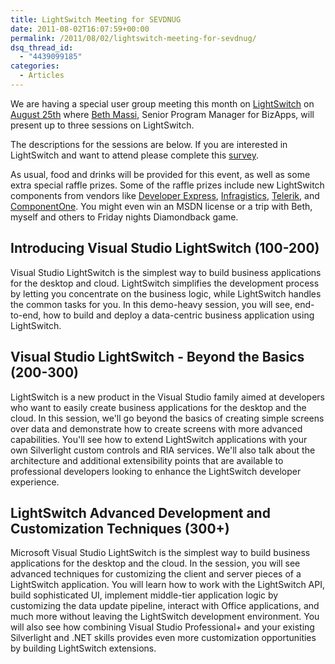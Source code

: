 ```yaml
---
title: LightSwitch Meeting for SEVDNUG
date: 2011-08-02T16:07:59+00:00
permalink: /2011/08/02/lightswitch-meeting-for-sevdnug/
dsq_thread_id:
  - "4439099185"
categories:
  - Articles
---
```

We are having a special user group meeting this month on [LightSwitch](http://msdn.microsoft.com/en-us/lightswitch?WT.mc_id=DOP-MVP-4024623) on [August 25th](http://sevdnug.org/Events/All/SEVDNUG_August_2011_Meeting_-_LightSwitch.aspx) where [Beth Massi](http://blogs.msdn.com/b/bethmassi/), Senior Program Manager for BizApps, will present up to three sessions on LightSwitch.

The descriptions for the sessions are below. If you are interested in LightSwitch and want to attend please complete this [survey](http://www.esurveyspro.com/Survey.aspx?id=b8813313-91f2-452e-8e38-dc8f537ed363).  

As usual, food and drinks will be provided for this event, as well as some extra special raffle prizes.  Some of the raffle prizes include new LightSwitch components from vendors like [Developer Express](http://devexpress.com), [Infragistics](http://www.infragistics.com), [Telerik](http://www.telerik.com), and [ComponentOne](http://www.componentone.com).  You might even win an MSDN license or a trip with Beth, myself and others to Friday nights Diamondback game.  

## Introducing Visual Studio LightSwitch (100-200)

Visual Studio LightSwitch is the simplest way to build business applications for the desktop and cloud. LightSwitch simplifies the development process by letting you concentrate on the business logic, while LightSwitch handles the common tasks for you. In this demo-heavy session, you will see, end-to-end, how to build and deploy a data-centric business application using LightSwitch.

## Visual Studio LightSwitch - Beyond the Basics (200-300)

LightSwitch is a new product in the Visual Studio family aimed at developers who want to easily create business applications for the desktop and the cloud. In this session, we'll go beyond the basics of creating simple screens over data and demonstrate how to create screens with more advanced capabilities. You'll see how to extend LightSwitch applications with your own Silverlight custom controls and RIA services. We'll also talk about the architecture and additional extensibility points that are available to professional developers looking to enhance the LightSwitch developer experience.

## LightSwitch Advanced Development and Customization Techniques (300+)

Microsoft Visual Studio LightSwitch is the simplest way to build business applications for the desktop and the cloud. In the session, you will see advanced techniques for customizing the client and server pieces of a LightSwitch application. You will learn how to work with the LightSwitch API, build sophisticated UI, implement middle-tier application logic by customizing the data update pipeline, interact with Office applications, and much more without leaving the LightSwitch development environment. You will also see how combining Visual Studio Professional+ and your existing Silverlight and .NET skills provides even more customization opportunities by building LightSwitch extensions.